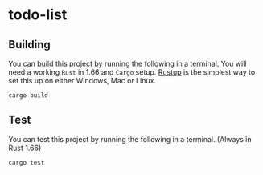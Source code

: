 # todo-list

## Building

You can build this project by running the following in a terminal. You will need a working `Rust` in 1.66 and `Cargo` setup. [Rustup](https://rustup.rs/) is the simplest way to set this up on either Windows, Mac or Linux. 

```
cargo build 
```

## Test 

You can test this project by running the following in a terminal. (Always in Rust 1.66)

```
cargo test 
```